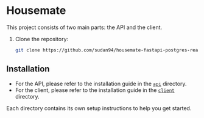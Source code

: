 # Housemate

This project consists of two main parts: the API and the client.

1. Clone the repository:

   ```bash
   git clone https://github.com/sudan94/housemate-fastapi-postgres-react.git
   ```
   
## Installation

- For the API, please refer to the installation guide in the [`api`](./api) directory.
- For the client, please refer to the installation guide in the [`client`](./client) directory.

Each directory contains its own setup instructions to help you get started.
